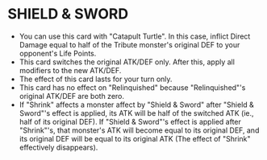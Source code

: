# SHIELD & SWORD

*   You can use this card with "Catapult Turtle". In this case, inflict Direct Damage equal to half of the Tribute monster's original DEF to your opponent's Life Points.
*   This card switches the original ATK/DEF only. After this, apply all modifiers to the new ATK/DEF.
*   The effect of this card lasts for your turn only.
*   This card has no effect on "Relinquished" because "Relinquished"'s original ATK/DEF are both zero.
*   If "Shrink" affects a monster affect by "Shield & Sword" after "Shield & Sword"'s effect is applied, its ATK will be half of the switched ATK (ie., half of its original DEF). If "Shield & Sword"'s effect is applied after "Shrink"'s, that monster's ATK will become equal to its original DEF, and its original DEF will be equal to its original ATK (The effect of "Shrink" effectively disappears).
